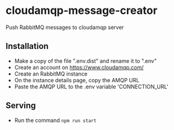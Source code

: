 # cloudamqp-message-creator
Push RabbitMQ messages to cloudamqp server

## Installation
* Make a copy of the file ".env.dist" and rename it to ".env"
* Create an account on https://www.cloudamqp.com/
* Create an RabbitMQ instance
* On the instance details page, copy the AMQP URL
* Paste the AMQP URL to the .env variable 'CONNECTION_URL'

## Serving
* Run the command `npm run start`